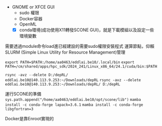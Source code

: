 - GNOME or XFCE GUI
	- sudo 權限
	- Docker容器
	- OpenML
	- [x] conda環境(成功使用X11轉發SCONE GUI)，就是下載模組以及設定一些環境變數

需要透過module命令load進已經建設的需要sudo權限安裝程式
運算節點，仰賴SLURM (Simple Linux Utility for Resource Management)管理

`export PATH=$PATH:/home/aa0463/eddlai.be10/.local/bin`
`export PATH=/cm/shared/apps/hpc_sdk/2024_241/Linux_x86_64/24.1/cuda/bin:$PATH`

`rsync -avz --delete D:/depRL/ eddlai.be10@140.113.9.253:~/Downloads/depRL`
`rsync -avz --delete eddlai.be10@140.113.9.253:~/Downloads/depRL/ D:/depRL`

運行SCONE的準備
`sys.path.append("/home/aa0463/eddlai.be10/opt/scone/lib")`
`mamba install -c conda-forge lapack=3.6.1`
`mamba install -c conda-forge libgfortran=3`

Docker是靠Enroot實現的